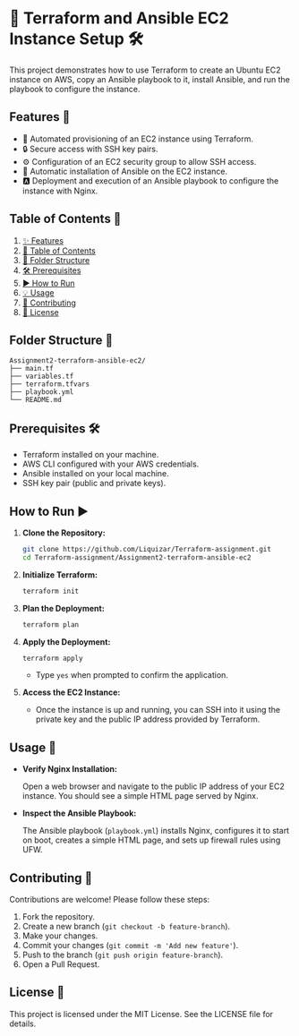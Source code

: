 # 🚀 Terraform and Ansible EC2 Instance Setup 🛠️

This project demonstrates how to use Terraform to create an Ubuntu EC2 instance on AWS, copy an Ansible playbook to it, install Ansible, and run the playbook to configure the instance. 

## Features 🌟

- 🚀 Automated provisioning of an EC2 instance using Terraform.
- 🔒 ️Secure access with SSH key pairs.
- ⚙️ Configuration of an EC2 security group to allow SSH access.
- 🤖 Automatic installation of Ansible on the EC2 instance.
- 🅰️ Deployment and execution of an Ansible playbook to configure the instance with Nginx.

## Table of Contents 📑

1. [✨ Features](#features)
2. [📑 Table of Contents](#table-of-contents)
3. [📁 Folder Structure](#folder-structure)
4. [🛠️ Prerequisites](#prerequisites)
5. [▶️ How to Run](#how-to-run)
6. [💡 Usage](#usage)
7. [🤝 Contributing](#contributing)
8. [📜 License](#license)

## Folder Structure 📁

```plaintext
Assignment2-terraform-ansible-ec2/
├── main.tf
├── variables.tf
├── terraform.tfvars
├── playbook.yml
└── README.md
```

## Prerequisites 🛠️

- Terraform installed on your machine.
- AWS CLI configured with your AWS credentials.
- Ansible installed on your local machine.
- SSH key pair (public and private keys).

## How to Run ▶️

1. **Clone the Repository:**

   ```sh
   git clone https://github.com/Liquizar/Terraform-assignment.git
   cd Terraform-assignment/Assignment2-terraform-ansible-ec2
   ```

2. **Initialize Terraform:**

   ```sh
   terraform init
   ```

3. **Plan the Deployment:**

   ```sh
   terraform plan
   ```

4. **Apply the Deployment:**

   ```sh
   terraform apply
   ```

   - Type `yes` when prompted to confirm the application.

5. **Access the EC2 Instance:**

   - Once the instance is up and running, you can SSH into it using the private key and the public IP address provided by Terraform.

## Usage 🚀

- **Verify Nginx Installation:**

  Open a web browser and navigate to the public IP address of your EC2 instance. You should see a simple HTML page served by Nginx.

- **Inspect the Ansible Playbook:**

  The Ansible playbook (`playbook.yml`) installs Nginx, configures it to start on boot, creates a simple HTML page, and sets up firewall rules using UFW.

## Contributing 🤝

Contributions are welcome! Please follow these steps:

1. Fork the repository.
2. Create a new branch (`git checkout -b feature-branch`).
3. Make your changes.
4. Commit your changes (`git commit -m 'Add new feature'`).
5. Push to the branch (`git push origin feature-branch`).
6. Open a Pull Request.

## License 📝

This project is licensed under the MIT License. See the LICENSE file for details.
